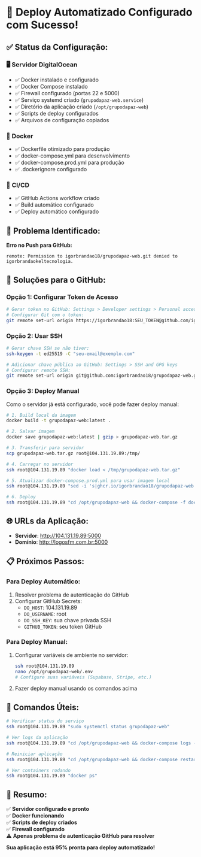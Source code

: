 # 🎉 Deploy Automatizado Configurado com Sucesso!

## ✅ **Status da Configuração:**

### 🖥️ **Servidor DigitalOcean**
- ✅ Docker instalado e configurado
- ✅ Docker Compose instalado
- ✅ Firewall configurado (portas 22 e 5000)
- ✅ Serviço systemd criado (`grupodapaz-web.service`)
- ✅ Diretório da aplicação criado (`/opt/grupodapaz-web`)
- ✅ Scripts de deploy configurados
- ✅ Arquivos de configuração copiados

### 🐳 **Docker**
- ✅ Dockerfile otimizado para produção
- ✅ docker-compose.yml para desenvolvimento
- ✅ docker-compose.prod.yml para produção
- ✅ .dockerignore configurado

### 🔄 **CI/CD**
- ✅ GitHub Actions workflow criado
- ✅ Build automático configurado
- ✅ Deploy automático configurado

## 🚨 **Problema Identificado:**

**Erro no Push para GitHub:**
```
remote: Permission to igorbrandao18/grupodapaz-web.git denied to igorbrandaokeltecnologia.
```

## 🔧 **Soluções para o GitHub:**

### **Opção 1: Configurar Token de Acesso**
```bash
# Gerar token no GitHub: Settings > Developer settings > Personal access tokens
# Configurar Git com o token:
git remote set-url origin https://igorbrandao18:SEU_TOKEN@github.com/igorbrandao18/grupodapaz-web.git
```

### **Opção 2: Usar SSH**
```bash
# Gerar chave SSH se não tiver:
ssh-keygen -t ed25519 -C "seu-email@exemplo.com"

# Adicionar chave pública ao GitHub: Settings > SSH and GPG keys
# Configurar remote SSH:
git remote set-url origin git@github.com:igorbrandao18/grupodapaz-web.git
```

### **Opção 3: Deploy Manual**
Como o servidor já está configurado, você pode fazer deploy manual:

```bash
# 1. Build local da imagem
docker build -t grupodapaz-web:latest .

# 2. Salvar imagem
docker save grupodapaz-web:latest | gzip > grupodapaz-web.tar.gz

# 3. Transferir para servidor
scp grupodapaz-web.tar.gz root@104.131.19.89:/tmp/

# 4. Carregar no servidor
ssh root@104.131.19.89 "docker load < /tmp/grupodapaz-web.tar.gz"

# 5. Atualizar docker-compose.prod.yml para usar imagem local
ssh root@104.131.19.89 "sed -i 's|ghcr.io/igorbrandao18/grupodapaz-web:latest|grupodapaz-web:latest|g' /opt/grupodapaz-web/docker-compose.prod.yml"

# 6. Deploy
ssh root@104.131.19.89 "cd /opt/grupodapaz-web && docker-compose -f docker-compose.prod.yml up -d"
```

## 🌐 **URLs da Aplicação:**
- **Servidor**: http://104.131.19.89:5000
- **Domínio**: http://logosfm.com.br:5000

## 📋 **Próximos Passos:**

### **Para Deploy Automático:**
1. Resolver problema de autenticação do GitHub
2. Configurar GitHub Secrets:
   - `DO_HOST`: 104.131.19.89
   - `DO_USERNAME`: root
   - `DO_SSH_KEY`: sua chave privada SSH
   - `GITHUB_TOKEN`: seu token GitHub

### **Para Deploy Manual:**
1. Configurar variáveis de ambiente no servidor:
   ```bash
   ssh root@104.131.19.89
   nano /opt/grupodapaz-web/.env
   # Configure suas variáveis (Supabase, Stripe, etc.)
   ```

2. Fazer deploy manual usando os comandos acima

## 🔧 **Comandos Úteis:**

```bash
# Verificar status do serviço
ssh root@104.131.19.89 "sudo systemctl status grupodapaz-web"

# Ver logs da aplicação
ssh root@104.131.19.89 "cd /opt/grupodapaz-web && docker-compose logs -f"

# Reiniciar aplicação
ssh root@104.131.19.89 "cd /opt/grupodapaz-web && docker-compose restart"

# Ver containers rodando
ssh root@104.131.19.89 "docker ps"
```

## 🎯 **Resumo:**

✅ **Servidor configurado e pronto**  
✅ **Docker funcionando**  
✅ **Scripts de deploy criados**  
✅ **Firewall configurado**  
⚠️ **Apenas problema de autenticação GitHub para resolver**

**Sua aplicação está 95% pronta para deploy automatizado!**
